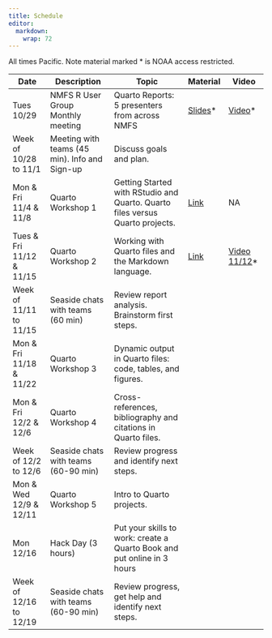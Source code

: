 ```yaml
---
title: Schedule
editor: 
  markdown: 
    wrap: 72
---
```


All times Pacific. Note material marked * is NOAA access restricted.

| Date   | Description   | Topic     | Material | Video |
| ---- | ---------- | ---- |----- | ---- |
| Tues 10/29  | NMFS R User Group Monthly meeting  |  Quarto Reports: 5 presenters from across NMFS      | [Slides](https://docs.google.com/presentation/d/1fGmkaCT9NS-iRQq8kvBK6ahoO6wxNTGvbvh8vvgA1Ms/edit#slide=id.g2fefe32098c_0_337)* | [Video](https://drive.google.com/file/d/1VwpwKIsiJf8OVtyctByw-qyW3MaJtRc_/view?usp=sharing)* |
| Week of 10/28 to 11/1   | Meeting with teams (45 min). Info and Sign-up   | Discuss goals and plan.   |      | |
| Mon & Fri 11/4 & 11/8 | Quarto Workshop 1 | Getting Started with RStudio and Quarto. Quarto files versus Quarto projects. | [Link](https://nmfs-opensci.github.io/Quarto-Workshop-2024/tutorials/tutorial-1.html) | NA |
| Tues & Fri 11/12 & 11/15  | Quarto Workshop 2 | Working with Quarto files and the Markdown language. | [Link](https://nmfs-opensci.github.io/Quarto-Workshop-2024/tutorials/tutorial-2.html) |  [Video 11/12](https://drive.google.com/file/d/1SSpfljlumfIbEfi2WHgrd8PbavjVoTf0/view?usp=drive_link)* |
| Week of 11/11 to 11/15 | Seaside chats with teams (60 min) |  Review  report analysis. Brainstorm first steps. |  | |
| Mon & Fri 11/18 & 11/22  | Quarto Workshop 3   | Dynamic output in Quarto files: code, tables, and figures. |  |  |
| Mon & Fri 12/2 & 12/6 | Quarto Workshop 4  | Cross-references, bibliography and citations in Quarto files. |  |   |
| Week of 12/2 to 12/6  | Seaside chats with teams (60-90 min)  | Review progress and identify next steps. |  | |
| Mon & Wed 12/9 & 12/11 | Quarto Workshop 5  | Intro to Quarto projects. |  |  |
| Mon 12/16   | Hack Day (3 hours) | Put your skills to work: create a Quarto Book and put online in 3 hours |  |  |
| Week of 12/16 to 12/19  | Seaside chats with teams (60-90 min)  | Review progress, get help and identify next steps. |  |   |
